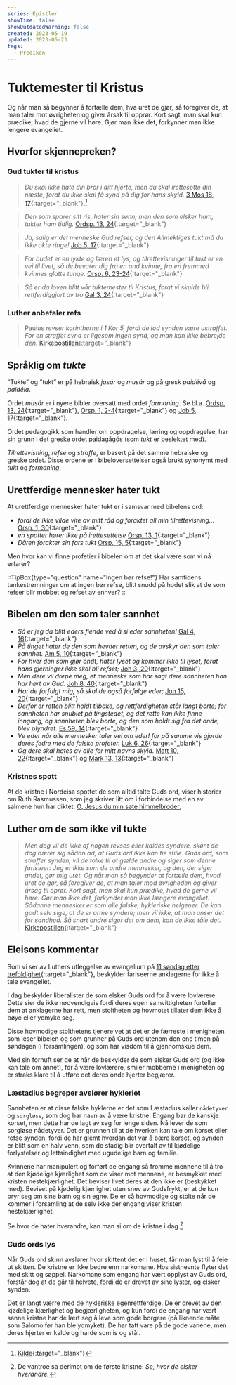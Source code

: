 ```yaml
---
series: Epistler
showTime: false
showOutdatedWarning: false
created: 2023-05-19
updated: 2023-05-23
tags:
  - Prediken
---
```


# Tuktemester til Kristus
Og når man så begynner å fortælle dem, hva uret de gjør, så foregiver de, at man taler mot øvrigheten og giver årsak til opprør. Kort sagt, man skal kun præ­dike, hvad de gjerne vil høre. Gjør man ikke det, forkynner man ikke lengere evangeliet.

## Hvorfor skjennepreken?
### Gud tukter til kristus
> _Du skal ikke hate din bror i ditt hjerte, men du skal irettesette din næste, forat du ikke skal få synd på dig for hans skyld._ [3 Mos 18, 17](https://no.bibelsite.com/leviticus/19-17.htm){:target="_blank"}.[^1]

> _Den som sparer sitt ris, hater sin sønn; men den som elsker ham, tukter ham tidlig._ [Ordsp. 13, 24](https://no.bibelsite.com/proverbs/13-24.htm){:target="_blank"}

> _Ja, salig er det menneske Gud refser, og den Allmektiges tukt må du ikke akte ringe!_ [Job 5, 17](https://no.bibelsite.com/job/5-17.htm){:target="_blank"}

> _For budet er en lykte og læren et lys, og tilrettevisninger til tukt er en vei til livet, så de bevarer dig fra en ond kvinne, fra en fremmed kvinnes glatte tunge._ [Orsp. 6, 23-24](https://no.bibelsite.com/proverbs/6-23.htm){:target="_blank"}

> _Så er da loven blitt vår tuktemester til Kristus, forat vi skulde bli rettferdiggjort av tro_ [Gal 3, 24](https://no.bibelsite.com/galatians/3-24.htm){:target="_blank"}

### Luther anbefaler refs
> Paulus _revser korintherne i 1 Kor 5, fordi de lod synden være ustraffet. For en straffet synd er ligesom ingen synd, og man kan ikke bebrejde den._ [Kirkepostillen](https://kirkepostille.vercel.app/article/vinter/faste/3-epistel/?searchparam=straffe_synden#v3-men-utugt-og-al-slags-urenhed-og-griskhed-m%C3%A5-end-ikke-n%C3%A6vnes-iblandt-jer-det-s%C3%B8mmer-sig-ikke-for-hellige){:target="_blank"}

## Språklig om _tukte_
”Tukte” og ”tukt” er på hebraisk _jasár_ og _musár_ og på gresk _paidévå_ og _paidéia_. 

Ordet _musár_ er i nyere bibler oversatt med ordet _formaning_. Se bl.a. [Ordsp. 13, 24](https://no.bibelsite.com/proverbs/13-24.htm){:target="_blank"}, [Orsp. 1, 2-4](https://no.bibelsite.com/proverbs/1-3.htm){:target="_blank"} og [Job 5, 17](https://no.bibelsite.com/job/5-17.htm){:target="_blank"}.

Ordet pedagogikk som handler om oppdragelse, læring og oppdragelse, har sin grunn i det greske ordet paidagågós (som _tukt_ er beslektet med).

_Tilrettevisning_, _refse_ og _straffe_, er basert på det samme hebraiske og greske ordet. Disse ordene er i bibeloversettelser også brukt synonymt med _tukt_ og _formaning_.

## Urettferdige mennesker hater tukt
At urettferdige mennesker hater tukt er i samsvar med bibelens ord:
- _fordi de ikke vilde vite av mitt råd og foraktet all min tilrettevisning..._ [Orsp. 1, 30](https://no.bibelsite.com/proverbs/1-30.htm){:target="_blank"}
- _en spotter hører ikke på irettesettelse_ [Orsp. 13, 1](https://no.bibelsite.com/proverbs/13-1.htm){:target="_blank"}
- _Dåren forakter sin fars tukt_ [Orsp. 15, 5](https://no.bibelsite.com/proverbs/15-5.htm){:target="_blank"}

Men hvor kan vi finne profetier i bibelen om at det skal være som vi nå erfarer?

::TipBox{type="question" name="Ingen bør refse!"}
Har samtidens tankestrømninger om at ingen bør refse, blitt snudd på hodet slik at de som refser blir mobbet og refset av enhver?
::

## Bibelen om den som taler sannhet
- _Så er jeg da blitt eders fiende ved å si eder sannheten!_ [Gal 4, 16](https://no.bibelsite.com/galatians/4-16.htm){:target="_blank"}
- _På tinget hater de den som hevder retten, og de avskyr den som taler sannhet._ [Am 5, 10](https://no.bibelsite.com/amos/5-10.htm){:target="_blank"}
- _For hver den som gjør ondt, hater lyset og kommer ikke til lyset, forat hans gjerninger ikke skal bli refset;_ [Joh 3, 20](https://no.bibelsite.com/john/3-20.htm){:target="_blank"}
- _Men dere vil drepe meg, et menneske som har sagt dere sannheten han har hørt av Gud._ [Joh 8, 40](https://no.bibelsite.com/john/8-40.htm){:target="_blank"}
- _Har de forfulgt mig, så skal de også forfølge eder;_ [Joh 15, 20](https://no.bibelsite.com/john/15-20.htm){:target="_blank"}
- _Derfor er retten blitt holdt tilbake, og rettferdigheten står langt borte; for sannheten har snublet på tingstedet, og det rette kan ikke finne inngang, og sannheten blev borte, og den som holdt sig fra det onde, blev plyndret._ [Es 59, 14](https://no.bibelsite.com/isaiah/59-14.htm){:target="_blank"}
- _Ve eder når alle mennesker taler vel om eder! for på samme vis gjorde deres fedre med de falske profeter._ [Luk 6, 26](https://no.bibelsite.com/luke/6-26.htm){:target="_blank"}
- _Og dere skal hates av alle for mitt navns skyld._ [Matt 10, 22](https://no.bibelsite.com/matthew/10-22.htm){:target="_blank"} og [Mark 13, 13](https://no.bibelsite.com/mark/13-13.htm){:target="_blank"}

### Kristnes spott
At de kristne i Nordeisa spottet de som alltid talte Guds ord, viser historier om Ruth Rasmussen, som jeg skriver litt om i forbindelse med en av salmene hun har diktet: [O, Jesus du min søte himmelbroder.](/article/salmer/tull-ruth/o-jesus-du-min-sote-himmelbroder)

## Luther om de som ikke vil tukte
> _Men dog vil de ikke af nogen revses eller kaldes syndere, skønt de dog bærer sig sådan ad, at Guds ord ikke kan tie stille. Guds ord, som straffer synden, vil de tolke til at gælde andre og siger som denne farisæer: Jeg er ikke som de andre mennesker, og den, der siger andet, gør mig uret. Og når man så begynder at fortælle dem, hvad uret de gør, så foregiver de, at man taler mod øvrigheden og giver årsag til oprør. Kort sagt, man skal kun præ­dike, hvad de gerne vil høre. Gør man ikke det, forkynder man ikke længere evangeliet. Sådanne mennesker er som alle falske, hykleriske helgener. De kan godt selv sige, at de er arme syndere; men vil ikke, at man anser det for sandhed. Så snart andre siger det om dem, kan de ikke tåle det._ [Kirkepostillen](https://kirkepostille.vercel.app/article/trefoldighed/sommer/11-evangelium/?searchparam=straffe_synden#forskel-p%C3%A5-syndere){:target="_blank"}

## Eleisons kommentar
Som vi ser av Luthers utleggelse av evangelium på [11 søndag etter trefoldighet](https://kirkepostille.vercel.app/article/trefoldighed/sommer/11-evangelium/?searchparam=straffe_synden#forskel-p%C3%A5-syndere){:target="_blank"}, beskylder fariseerne anklagerne for ikke å tale evangeliet.

I dag beskylder liberalister de som elsker Guds ord for å være lovlærere. Dette sier de ikke nødvendigvis fordi deres egen samvittigheten forteller dem at anklagerne har rett, men stoltheten og hovmotet tillater dem ikke å bøye eller ydmyke seg. 

Disse hovmodige stolthetens tjenere vet at det er de færreste i menigheten som leser bibelen og som grunner på Guds ord utenom den ene timen på søndagen (i forsamlingen), og som har visdom til å gjennomskue dem.

Med sin fornuft ser de at når de beskylder de som elsker Guds ord (og ikke kan tale om annet), for å være lovlærere, smiler mobberne i menigheten og er straks klare til å utføre det deres onde hjerter begjærer.

### Læstadius begreper avslører hykleriet
Sannheten er at disse falske hyklerne er det som Læstadius kaller `nådetyver` og `sorgløse`, som dog har navn av å være kristne. Engang bar de kanskje korset, men dette har de lagt av seg for lenge siden. Nå lever de som sorgløse nådetyver. Det er grunnen til at de hverken kan tale om korset eller refse synden, fordi de har glemt hvordan det var å bære korset, og synden er blitt som en halv venn, som de stadig blir overtalt av til kjødelige forlystelser og lettsindighet med ugudelige barn og familie. 

Kvinnene har manipulert og forført de engang så fromme mennene til å tro at den kjødelige kjærlighet som de viser mot mennene, er besmykket med kristen nestekjærlighet. Det beviser livet deres at den ikke er (beskykket med). Beviset på kjødelig kjærlighet uten snev av Gudsfrykt, er at de kun bryr seg om sine barn og sin egne. De er så hovmodige og stolte når de kommer i forsamling at de selv ikke der engang viser kristen nestekjærlighet.

Se hvor de hater hverandre, kan man si om de kristne i dag.[^3]

### Guds ords lys
Når Guds ord skinn avslører hvor skittent det er i huset, får man lyst til å feie ut skitten. De kristne er ikke bedre enn narkomane. Hos sistnevnte flyter det med skitt og søppel. Narkomane som engang har vært opplyst av Guds ord, forstår dog at de går til helvete, fordi de er drevet av sine lyster, og elsker synden.

Det er langt værre med de hykleriske egenrettferdige. De er drevet av den kjødelige kjærlighet og begjærligheten, og kun fordi de engang har vært sanne kristne har de lært seg å leve som gode borgere (på liknende måte som Salomo før han ble ydmyket). De har tatt vare på de gode vanene, men deres hjerter er kalde og harde som is og stål.


[^1]: [Kilde](https://oversattsakprosa.wordpress.com/2015/02/19/om-tukt-i-bibelen/){:target="_blank"}
[^2]: [1 Tess 5, 3](https://no.bibelsite.com/1_thessalonians/5-3.htm){:target="_blank"}
[^3]: De vantroe sa derimot om de første kristne: _Se, hvor de elsker hverandre._